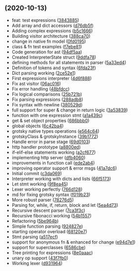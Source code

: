 ##  (2020-10-13)

* feat: test expressions ([3843885](https://github.com/mliezun/grotsky/commit/3843885))
* Add array and dict accessors ([d76db5f](https://github.com/mliezun/grotsky/commit/d76db5f))
* Adding complex expressions ([b5c1666](https://github.com/mliezun/grotsky/commit/b5c1666))
* Building visitor architecture ([388ca70](https://github.com/mliezun/grotsky/commit/388ca70))
* change in native fn model ([0fd0195](https://github.com/mliezun/grotsky/commit/0fd0195))
* class & fn test examples ([f7ebe81](https://github.com/mliezun/grotsky/commit/f7ebe81))
* Code generation for ast ([94df5aa](https://github.com/mliezun/grotsky/commit/94df5aa))
* Created InterpreterState struct ([9ddfa78](https://github.com/mliezun/grotsky/commit/9ddfa78))
* defining methods for all statements in parser ([5a33ed4](https://github.com/mliezun/grotsky/commit/5a33ed4))
* Definition of tokens and syntax ([6fda23f](https://github.com/mliezun/grotsky/commit/6fda23f))
* Dict parsing working ([2ce52e1](https://github.com/mliezun/grotsky/commit/2ce52e1))
* First expressions interpreter ([4d6f888](https://github.com/mliezun/grotsky/commit/4d6f888))
* Fix ast visitor ([06ac016](https://github.com/mliezun/grotsky/commit/06ac016))
* Fix error handling ([48bfdcc](https://github.com/mliezun/grotsky/commit/48bfdcc))
* Fix logical comparisons ([25b721b](https://github.com/mliezun/grotsky/commit/25b721b))
* Fix parsing expressions ([288adb8](https://github.com/mliezun/grotsky/commit/288adb8))
* Fix syntax with newline ([380529d](https://github.com/mliezun/grotsky/commit/380529d))
* full support for super & change in return logic ([3a53839](https://github.com/mliezun/grotsky/commit/3a53839))
* function with one expression stmt ([a1a439c](https://github.com/mliezun/grotsky/commit/a1a439c))
* get & set object properties ([686bbb0](https://github.com/mliezun/grotsky/commit/686bbb0))
* global objects ([6c42ba4](https://github.com/mliezun/grotsky/commit/6c42ba4))
* grotsky native types operations ([e564c64](https://github.com/mliezun/grotsky/commit/e564c64))
* grotskyClass & grotskyInstance ([39b1772](https://github.com/mliezun/grotsky/commit/39b1772))
* Handle error in parse stage ([69d0103](https://github.com/mliezun/grotsky/commit/69d0103))
* http handler prototype ([a8800ed](https://github.com/mliezun/grotsky/commit/a8800ed))
* if-elif-else statements working ([a2cf677](https://github.com/mliezun/grotsky/commit/a2cf677))
* implementing http server ([dfb4060](https://github.com/mliezun/grotsky/commit/dfb4060))
* improvements in function call ([ede2ab4](https://github.com/mliezun/grotsky/commit/ede2ab4))
* improving operator support & error msgs ([41a7dc6](https://github.com/mliezun/grotsky/commit/41a7dc6))
* Initial commit ([c3da069](https://github.com/mliezun/grotsky/commit/c3da069))
* Interpreter working with dicts and lists ([66f5173](https://github.com/mliezun/grotsky/commit/66f5173))
* Let stmt working ([9f8ea45](https://github.com/mliezun/grotsky/commit/9f8ea45))
* Lexer working perfectly ([766d128](https://github.com/mliezun/grotsky/commit/766d128))
* md for fixing grotsky syntax ([f019b23](https://github.com/mliezun/grotsky/commit/f019b23))
* More robust parser ([78276d5](https://github.com/mliezun/grotsky/commit/78276d5))
* Parsing for, while, if, return, block and let ([5ea4d73](https://github.com/mliezun/grotsky/commit/5ea4d73))
* Recursive descent parser ([7ca3f3c](https://github.com/mliezun/grotsky/commit/7ca3f3c))
* Recursive fibonacci working ([54b1557](https://github.com/mliezun/grotsky/commit/54b1557))
* Refactoring ([5be964b](https://github.com/mliezun/grotsky/commit/5be964b))
* Simple function parsing ([924827e](https://github.com/mliezun/grotsky/commit/924827e))
* starting operator overload ([68120e7](https://github.com/mliezun/grotsky/commit/68120e7))
* Stmt parsing ([a517ecf](https://github.com/mliezun/grotsky/commit/a517ecf))
* support for anonymous fn &  enhanced for change ([e94d7e1](https://github.com/mliezun/grotsky/commit/e94d7e1))
* support for superclasses ([6586cbe](https://github.com/mliezun/grotsky/commit/6586cbe))
* Tree printing for expressions ([8e0aaac](https://github.com/mliezun/grotsky/commit/8e0aaac))
* unary op support ([43f7fb0](https://github.com/mliezun/grotsky/commit/43f7fb0))
* Working lexer ([d931964](https://github.com/mliezun/grotsky/commit/d931964))



